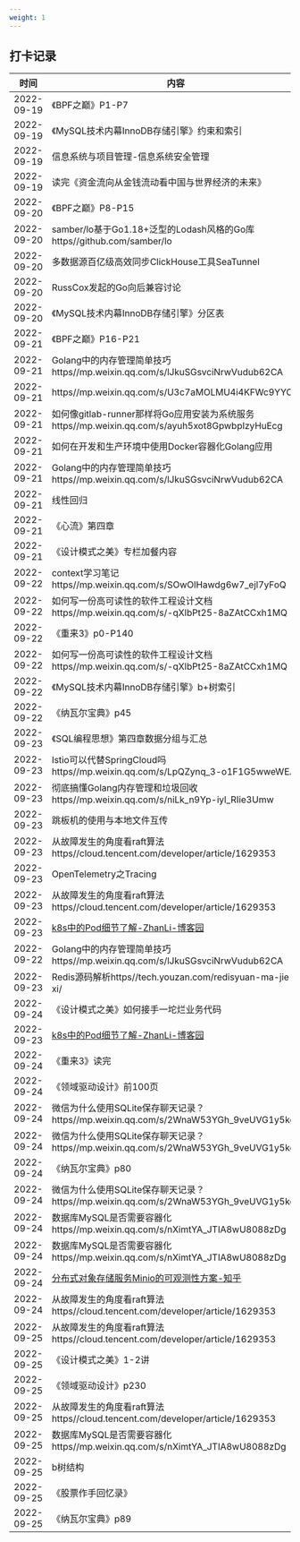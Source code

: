 ```yaml
---
weight: 1
---
```


## 打卡记录 

| 时间  |  内容  |
| ---- | ---- |
| 2022-09-19 |《BPF之巅》P1-P7| 
| 2022-09-19 |《MySQL技术内幕InnoDB存储引擎》约束和索引| 
| 2022-09-19 |信息系统与项目管理-信息系统安全管理| 
| 2022-09-19 |读完《资金流向从金钱流动看中国与世界经济的未来》| 
| 2022-09-20 |《BPF之巅》P8-P15| 
| 2022-09-20 |samber/lo基于Go1.18+泛型的Lodash风格的Go库https//github.com/samber/lo| 
| 2022-09-20 |多数据源百亿级高效同步ClickHouse工具SeaTunnel| 
| 2022-09-20 |RussCox发起的Go向后兼容讨论| 
| 2022-09-20 |《MySQL技术内幕InnoDB存储引擎》分区表| 
| 2022-09-21 |《BPF之巅》P16-P21| 
| 2022-09-21 |Golang中的内存管理简单技巧https//mp.weixin.qq.com/s/lJkuSGsvciNrwVudub62CA| 
| 2022-09-21 |https//mp.weixin.qq.com/s/U3c7aMOLMU4i4KFWc9YYCQ| 
| 2022-09-21 |如何像gitlab-runner那样将Go应用安装为系统服务https//mp.weixin.qq.com/s/ayuh5xot8GpwbpIzyHuEcg| 
| 2022-09-21 |如何在开发和生产环境中使用Docker容器化Golang应用| 
| 2022-09-21 |Golang中的内存管理简单技巧https//mp.weixin.qq.com/s/lJkuSGsvciNrwVudub62CA| 
| 2022-09-21 |线性回归| 
| 2022-09-21 |《心流》第四章| 
| 2022-09-21 |《设计模式之美》专栏加餐内容| 
| 2022-09-22 |context学习笔记https//mp.weixin.qq.com/s/SOwOlHawdg6w7_ejl7yFoQ| 
| 2022-09-22 |如何写一份高可读性的软件工程设计文档https//mp.weixin.qq.com/s/-qXlbPt25-8aZAtCCxh1MQ| 
| 2022-09-22 |《重来3》p0-P140| 
| 2022-09-22 |如何写一份高可读性的软件工程设计文档https//mp.weixin.qq.com/s/-qXlbPt25-8aZAtCCxh1MQ| 
| 2022-09-22 |《MySQL技术内幕InnoDB存储引擎》b+树索引| 
| 2022-09-22 |《纳瓦尔宝典》p45| 
| 2022-09-23 |《SQL编程思想》第四章数据分组与汇总| 
| 2022-09-23 |Istio可以代替SpringCloud吗https//mp.weixin.qq.com/s/LpQZynq_3-o1F1G5wweWEA| 
| 2022-09-23 |彻底搞懂Golang内存管理和垃圾回收https//mp.weixin.qq.com/s/niLk_n9Yp-iyl_RIie3Umw| 
| 2022-09-23 |跳板机的使用与本地文件互传| 
| 2022-09-23 |从故障发生的角度看raft算法https//cloud.tencent.com/developer/article/1629353| 
| 2022-09-23 |OpenTelemetry之Tracing| 
| 2022-09-23 |从故障发生的角度看raft算法https//cloud.tencent.com/developer/article/1629353| 
| 2022-09-23 |[k8s中的Pod细节了解-ZhanLi-博客园](https//www.cnblogs.com/ricklz/p/16722379.html)| 
| 2022-09-22 |Golang中的内存管理简单技巧https//mp.weixin.qq.com/s/lJkuSGsvciNrwVudub62CA| 
| 2022-09-23 |Redis源码解析https//tech.youzan.com/redisyuan-ma-jie-xi/| 
| 2022-09-24 |《设计模式之美》如何接手一坨烂业务代码| 
| 2022-09-23 |[k8s中的Pod细节了解-ZhanLi-博客园](https//www.cnblogs.com/ricklz/p/16722379.html)| 
| 2022-09-24 |《重来3》读完| 
| 2022-09-24 |《领域驱动设计》前100页| 
| 2022-09-24 |微信为什么使用SQLite保存聊天记录？https//mp.weixin.qq.com/s/2WnaW53YGh_9veUVG1y5kg| 
| 2022-09-24 |微信为什么使用SQLite保存聊天记录？https//mp.weixin.qq.com/s/2WnaW53YGh_9veUVG1y5kg| 
| 2022-09-24 |《纳瓦尔宝典》p80| 
| 2022-09-24 |微信为什么使用SQLite保存聊天记录？https//mp.weixin.qq.com/s/2WnaW53YGh_9veUVG1y5kg| 
| 2022-09-24 |数据库MySQL是否需要容器化https//mp.weixin.qq.com/s/nXimtYA_JTIA8wU8088zDg| 
| 2022-09-24 |数据库MySQL是否需要容器化https//mp.weixin.qq.com/s/nXimtYA_JTIA8wU8088zDg| 
| 2022-09-24 |[分布式对象存储服务Minio的可观测性方案-知乎](https//zhuanlan.zhihu.com/p/129346155)| 
| 2022-09-24 |从故障发生的角度看raft算法https//cloud.tencent.com/developer/article/1629353| 
| 2022-09-25 |从故障发生的角度看raft算法https//cloud.tencent.com/developer/article/1629353| 
| 2022-09-25 |《设计模式之美》1-2讲| 
| 2022-09-25 |《领域驱动设计》p230| 
| 2022-09-25 |从故障发生的角度看raft算法https//cloud.tencent.com/developer/article/1629353| 
| 2022-09-25 |数据库MySQL是否需要容器化https//mp.weixin.qq.com/s/nXimtYA_JTIA8wU8088zDg| 
| 2022-09-25 |b树结构| 
| 2022-09-25 |《股票作手回忆录》| 
| 2022-09-25 |《纳瓦尔宝典》p89| 
